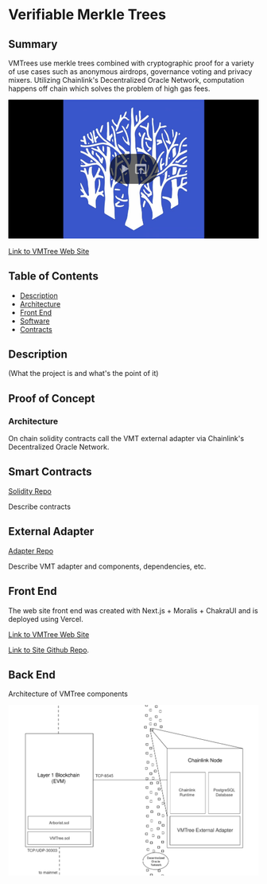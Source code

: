 # Verifiable Merkle Trees

## Summary

VMTrees use merkle trees combined with cryptographic proof for a variety of use cases such as anonymous airdrops, governance voting and privacy mixers.  Utilizing Chainlink's Decentralized Oracle Network, computation happens off chain which solves the problem of high gas fees.

[![Chainlink Spring 2022 Hackathon Submission Video](https://github.com/vmtree/adapter/blob/main/images/youtube.png)](https://www.youtube.com/watch?v=FZeOU83Ktj8)

[Link to VMTree Web Site](https://vmtree.vercel.app/)


## Table of Contents

- [Description](#description)
- [Architecture](#architecture)
- [Front End](#front-end)
- [Software](#software)
- [Contracts](#contracts)


## Description 

(What the project is and what's the point of it)


## Proof of Concept

### Architecture

On chain solidity contracts call the VMT external adapter via Chainlink's Decentralized Oracle Network.  


## Smart Contracts

[Solidity Repo](https://github.com/vmtree/solidity)

Describe contracts


## External Adapter

[Adapter Repo](https://github.com/vmtree/adapter)

Describe VMT adapter and components, dependencies, etc. 


## Front End

The web site front end was created with Next.js + Moralis + ChakraUI and is deployed using Vercel. 

[Link to VMTree Web Site](https://vmtree.vercel.app/)

[Link to Site Github Repo](https://github.com/vmtree/vmt-web).


## Back End

Architecture of VMTree components

![Diagram](https://github.com/vmtree/adapter/blob/main/images/diagram.png)
